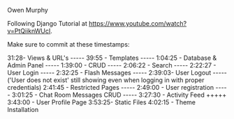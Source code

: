 Owen Murphy


Following Django Tutorial at https://www.youtube.com/watch?v=PtQiiknWUcI.

Make sure to commit at these timestamps:

31:28- Views & URL's -----
39:55 - Templates -----
1:04:25 - Database & Admin Panel -----
1:39:00 - CRUD -----
2:06:22 - Search -----
2:22:27 - User Login -----
2:32:25 - Flash Messages -----
2:39:03- User Logout ----- ('User does not exist' still showing even when logging in with proper credentials)
2:41:45 - Restricted Pages -----
2:49:00 - User registration -----
3:01:25 -  Chat Room Messages CRUD -----
3:27:30 - Activity Feed +++++
3:43:00 - User Profile Page
3:53:25- Static Files
4:02:15 - Theme Installation